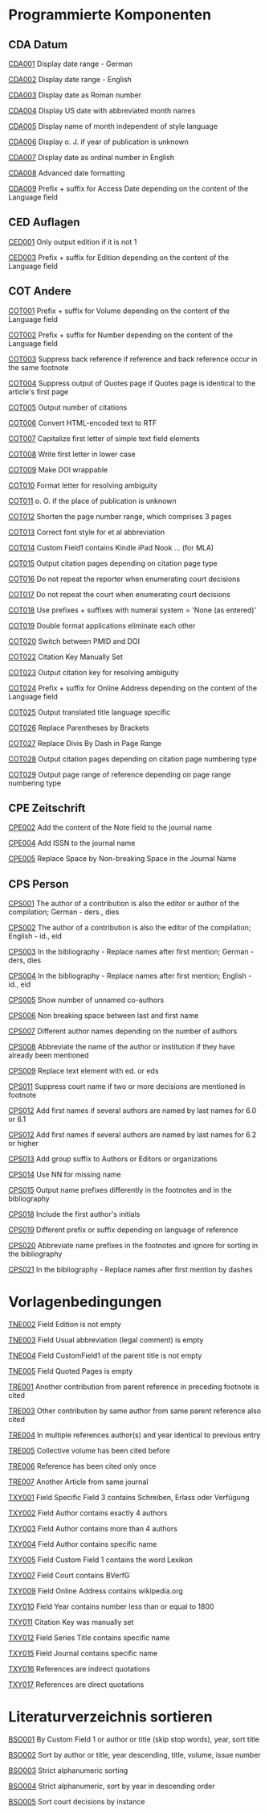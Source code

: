 # Programmierte Komponenten

## CDA Datum

[CDA001](https://github.com/Citavi/C6-Citation-Style-Scripts/tree/master/Components/CDA%20Date/CDA001%20Display%20date%20range%20-%20German) Display date range - German

[CDA002](https://github.com/Citavi/C6-Citation-Style-Scripts/tree/master/Components/CDA%20Date/CDA002%20Display%20date%20range%20-%20English) Display date range - English

[CDA003](https://github.com/Citavi/C6-Citation-Style-Scripts/tree/master/Components/CDA%20Date/CDA003%20Display%20date%20as%20Roman%20number) Display date as Roman number

[CDA004](https://github.com/Citavi/C6-Citation-Style-Scripts/tree/master/Components/CDA%20Date/CDA004%20Display%20US%20date%20with%20abbreviated%20month%20names) Display US date with abbreviated month names

[CDA005](https://github.com/Citavi/C6-Citation-Style-Scripts/tree/master/Components/CDA%20Date/CDA005%20Display%20name%20of%20month%20independent%20of%20style%20language) Display name of month independent of style language

[CDA006](https://github.com/Citavi/C6-Citation-Style-Scripts/tree/master/Components/CDA%20Date/CDA006%20Display%20o.%20J.%20if%20year%20of%20publication%20is%20unknown) Display o. J. if year of publication is unknown

[CDA007](https://github.com/Citavi/C6-Citation-Style-Scripts/tree/master/Components/CDA%20Date/CDA007%20Display%20date%20as%20ordinal%20number%20in%20English) Display date as ordinal number in English

[CDA008](https://github.com/Citavi/C6-Citation-Style-Scripts/tree/master/Components/CDA%20Date/CDA008%20Advanced%20date%20formatting) Advanced date formatting

[CDA009](https://github.com/Citavi/C6-Citation-Style-Scripts/tree/master/Components/CDA%20Date/CDA009%20Prefix%20%2B%20suffix%20for%20Access%20Date%20depending%20on%20the%20content%20of%20the%20Language%20field) Prefix + suffix for Access Date depending on the content of the Language field


## CED Auflagen

[CED001](https://github.com/Citavi/C6-Citation-Style-Scripts/tree/master/Components/CED%20Edition/CED001%20Only%20output%20edition%20if%20it%20is%20not%201) Only output edition if it is not 1

[CED003](https://github.com/Citavi/C6-Citation-Style-Scripts/tree/master/Components/CED%20Edition/CED003%20Prefix%20%2B%20suffix%20for%20Edition%20depending%20on%20the%20content%20of%20the%20Language%20field) Prefix + suffix for Edition depending on the content of the Language field



## COT Andere

[COT001](https://github.com/Citavi/C6-Citation-Style-Scripts/tree/master/Components/COT%20Other/COT001%20Prefix%20%2B%20suffix%20for%20Volume%20depending%20on%20the%20content%20of%20the%20Language%20field) Prefix + suffix for Volume depending on the content of the Language field

[COT002](https://github.com/Citavi/C6-Citation-Style-Scripts/tree/master/Components/COT%20Other/COT002%20Prefix%20%2B%20suffix%20for%20Number%20depending%20on%20the%20content%20of%20the%20Language%20field) Prefix + suffix for Number depending on the content of the Language field

[COT003](https://github.com/Citavi/C6-Citation-Style-Scripts/tree/master/Components/COT%20Other/COT003%20Suppress%20back%20reference%20if%20reference%20and%20back%20reference%20occur%20in%20the%20same%20footnote) Suppress back reference if reference and back reference occur in the same footnote

[COT004](https://github.com/Citavi/C6-Citation-Style-Scripts/tree/master/Components/COT%20Other/COT004%20Suppress%20output%20of%20Quotes%20page%20if%20Quotes%20page%20is%20identical%20to%20the%20article's%20first%20page) Suppress output of Quotes page if Quotes page is identical to the article's first page

[COT005](https://github.com/Citavi/C6-Citation-Style-Scripts/tree/master/Components/COT%20Other/COT005%20Output%20number%20of%20citations) Output number of citations

[COT006](https://github.com/Citavi/C6-Citation-Style-Scripts/tree/master/Components/COT%20Other/COT006%20Convert%20HTML-encoded%20text%20to%20RTF) Convert HTML-encoded text to RTF

[COT007](https://github.com/Citavi/C6-Citation-Style-Scripts/tree/master/Components/COT%20Other/COT007%20Capitalize%20first%20letter%20of%20simple%20text%20field%20elements) Capitalize first letter of simple text field elements

[COT008](https://github.com/Citavi/C6-Citation-Style-Scripts/tree/master/Components/COT%20Other/COT008%20Write%20first%20letter%20in%20lower%20case) Write first letter in lower case

[COT009](https://github.com/Citavi/C6-Citation-Style-Scripts/tree/master/Components/COT%20Other/COT009%20Make%20DOI%20wrappable) Make DOI wrappable

[COT010](https://github.com/Citavi/C6-Citation-Style-Scripts/tree/master/Components/COT%20Other/COT010%20Format%20letter%20for%20resolving%20ambiguity) Format letter for resolving ambiguity

[COT011](https://github.com/Citavi/C6-Citation-Style-Scripts/tree/master/Components/COT%20Other/COT011%20o.%20O.%20if%20the%20place%20of%20publication%20is%20unknown) o. O. if the place of publication is unknown

[COT012](https://github.com/Citavi/C6-Citation-Style-Scripts/tree/master/Components/COT%20Other/COT012%20Shorten%20the%20page%20number%20range%2C%20which%20comprises%203%20pages) Shorten the page number range, which comprises 3 pages

[COT013](https://github.com/Citavi/C6-Citation-Style-Scripts/tree/master/Components/COT%20Other/COT013%20Correct%20font%20style%20for%20et%20al%20abbreviation) Correct font style for et al abbreviation

[COT014](https://github.com/Citavi/C6-Citation-Style-Scripts/tree/master/Components/COT%20Other/COT014%20Custom%20Field1%20contains%20Kindle%20iPad%20Nook%20...%20(for%20MLA)) Custom Field1 contains Kindle iPad Nook ... (for MLA)

[COT015](https://github.com/Citavi/C6-Citation-Style-Scripts/tree/master/Components/COT%20Other/COT015%20Output%20citation%20pages%20depending%20on%20citation%20page%20type) Output citation pages depending on citation page type

[COT016](https://github.com/Citavi/C6-Citation-Style-Scripts/tree/master/Components/COT%20Other/COT016%20Do%20not%20repeat%20the%20reporter%20when%20enumerating%20court%20decisions) Do not repeat the reporter when enumerating court decisions

[COT017](https://github.com/Citavi/C6-Citation-Style-Scripts/tree/master/Components/COT%20Other/COT017%20Do%20not%20repeat%20the%20court%20when%20enumerating%20court%20decisions) Do not repeat the court when enumerating court decisions

[COT018](https://github.com/Citavi/C6-Citation-Style-Scripts/tree/master/Components/COT%20Other/COT018%20Use%20prefixes%20%2B%20suffixes%20with%20numeral%20system%20%3D%20'None%20(as%20entered)') Use prefixes + suffixes with numeral system = 'None (as entered)'

[COT019](https://github.com/Citavi/C6-Citation-Style-Scripts/tree/master/Components/COT%20Other/COT019%20Double%20format%20applications%20eliminate%20each%20other) Double format applications eliminate each other

[COT020](https://github.com/Citavi/C6-Citation-Style-Scripts/tree/master/Components/COT%20Other/COT020%20Switch%20between%20PMID%20and%20DOI) Switch between PMID and DOI

[COT022](https://github.com/Citavi/C6-Citation-Style-Scripts/tree/master/Components/COT%20Other/COT022%20Citation%20Key%20Manually%20Set) Citation Key Manually Set

[COT023](https://github.com/Citavi/C6-Citation-Style-Scripts/tree/master/Components/COT%20Other/COT023%20Output%20citation%20key%20for%20resolving%20ambiguity) Output citation key for resolving ambiguity

[COT024](https://github.com/Citavi/C6-Citation-Style-Scripts/tree/master/Components/COT%20Other/COT024%20Prefix%20%2B%20suffix%20for%20Online%20Address%20depending%20on%20the%20content%20of%20the%20Language%20field) Prefix + suffix for Online Address depending on the content of the Language field

[COT025](https://github.com/Citavi/C6-Citation-Style-Scripts/tree/master/Components/COT%20Other/COT025%20Output%20translated%20title%20language%20specific) Output translated title language specific

[COT026](https://github.com/Citavi/C6-Citation-Style-Scripts/tree/master/Components/COT%20Other/COT026%20Replace%20Parentheses%20by%20Brackets) Replace Parentheses by Brackets

[COT027](https://github.com/Citavi/C6-Citation-Style-Scripts/tree/master/Components/COT%20Other/COT027%20Replace%20Divis%20By%20Dash%20in%20Page%20Range) Replace Divis By Dash in Page Range

[COT028](https://github.com/Citavi/C6-Citation-Style-Scripts/tree/master/Components/COT%20Other/COT028%20Output%20citation%20pages%20depending%20on%20citation%20page%20numbering%20type) Output citation pages depending on citation page numbering type

[COT029](https://github.com/Citavi/C6-Citation-Style-Scripts/tree/master/Components/COT%20Other/COT029%20Output%20page%20range%20of%20reference%20depending%20on%20page%20range%20numbering%20type) Output page range of reference depending on page range numbering type

## CPE Zeitschrift

[CPE002](https://github.com/Citavi/C6-Citation-Style-Scripts/tree/master/Components/CPE%20Periodical/CPE002%20Add%20the%20content%20of%20the%20Note%20field%20to%20the%20journal%20name) Add the content of the Note field to the journal name

[CPE004](https://github.com/Citavi/C6-Citation-Style-Scripts/tree/master/Components/CPE%20Periodical/CPE004%20Add%20ISSN%20to%20the%20journal%20name) Add ISSN to the journal name

[CPE005](https://github.com/Citavi/C6-Citation-Style-Scripts/tree/master/Components/CPE%20Periodical/CPE005%20Replace%20Space%20by%20Non-breaking%20Space%20in%20the%20Journal%20Name) Replace Space by Non-breaking Space in the Journal Name

## CPS Person

[CPS001](https://github.com/Citavi/C6-Citation-Style-Scripts/tree/master/Components/CPS%20Person/CPS001%20The%20author%20of%20a%20contribution%20is%20also%20the%20editor%20or%20author%20of%20the%20compilation%3B%20German%20-%20ders.%2C%20dies) The author of a contribution is also the editor or author of the compilation; German - ders., dies

[CPS002](https://github.com/Citavi/C6-Citation-Style-Scripts/tree/master/Components/CPS%20Person/CPS002%20The%20author%20of%20a%20contribution%20is%20also%20the%20editor%20of%20the%20compilation%3B%20English%20-%20id.%2C%20eid) The author of a contribution is also the editor of the compilation; English - id., eid

[CPS003](https://github.com/Citavi/C6-Citation-Style-Scripts/tree/master/Components/CPS%20Person/CPS003%20In%20the%20bibliography%20-%20Replace%20names%20after%20first%20mention%3B%20German%20-%20ders%2C%20dies) In the bibliography - Replace names after first mention; German - ders, dies

[CPS004](https://github.com/Citavi/C6-Citation-Style-Scripts/tree/master/Components/CPS%20Person/CPS004%20In%20the%20bibliography%20-%20Replace%20names%20after%20first%20mention%3B%20English%20-%20id.%2C%20eid) In the bibliography - Replace names after first mention; English - id., eid

[CPS005](https://github.com/Citavi/C6-Citation-Style-Scripts/tree/master/Components/CPS%20Person/CPS005%20Show%20number%20of%20unnamed%20co-authors) Show number of unnamed co-authors

[CPS006](https://github.com/Citavi/C6-Citation-Style-Scripts/tree/master/Components/CPS%20Person/CPS006%20Non%20breaking%20space%20between%20last%20and%20first%20name) Non breaking space between last and first name

[CPS007](https://github.com/Citavi/C6-Citation-Style-Scripts/tree/master/Components/CPS%20Person/CPS007%20Different%20author%20names%20depending%20on%20the%20number%20of%20authors) Different author names depending on the number of authors

[CPS008](https://github.com/Citavi/C6-Citation-Style-Scripts/tree/master/Components/CPS%20Person/CPS008%20Abbreviate%20the%20name%20of%20the%20author%20or%20institution%20if%20they%20have%20already%20been%20mentioned) Abbreviate the name of the author or institution if they have already been mentioned

[CPS009](https://github.com/Citavi/C6-Citation-Style-Scripts/tree/master/Components/CPS%20Person/CPS009%20Replace%20text%20element%20with%20ed.%20or%20eds) Replace text element with ed. or eds

[CPS011](https://github.com/Citavi/C6-Citation-Style-Scripts/tree/master/Components/CPS%20Person/CPS011%20Suppress%20court%20name%20if%20two%20or%20more%20decisions%20are%20mentioned%20in%20footnote) Suppress court name if two or more decisions are mentioned in footnote

[CPS012](https://github.com/Citavi/C6-Citation-Style-Scripts/tree/master/Components/CPS%20Person/CPS012%20Add%20first%20names%20if%20several%20authors%20are%20named%20by%20last%20names%20for%206.0%20or%206.1) Add first names if several authors are named by last names for 6.0 or 6.1

[CPS012](https://github.com/Citavi/C6-Citation-Style-Scripts/tree/master/Components/CPS%20Person/CPS012%20Add%20first%20names%20if%20several%20authors%20are%20named%20by%20last%20names%20for%206.2%20or%20higher) Add first names if several authors are named by last names for 6.2 or higher

[CPS013](https://github.com/Citavi/C6-Citation-Style-Scripts/tree/master/Components/CPS%20Person/CPS013%20Add%20group%20suffix%20to%20Authors%20or%20Editors%20or%20organizations) Add group suffix to Authors or Editors or organizations

[CPS014](https://github.com/Citavi/C6-Citation-Style-Scripts/tree/master/Components/CPS%20Person/CPS014%20Use%20NN%20for%20missing%20name) Use NN for missing name

[CPS015](https://github.com/Citavi/C6-Citation-Style-Scripts/tree/master/Components/CPS%20Person/CPS015%20Output%20name%20prefixes%20differently%20in%20the%20footnotes%20and%20in%20the%20bibliography) Output name prefixes differently in the footnotes and in the bibliography

[CPS018](https://github.com/Citavi/C6-Citation-Style-Scripts/tree/master/Components/CPS%20Person/CPS018%20Include%20the%20first%20author's%20initials) Include the first author's initials

[CPS019](https://github.com/Citavi/C6-Citation-Style-Scripts/tree/master/Components/CPS%20Person/CPS019%20Different%20prefix%20or%20suffix%20depending%20on%20language%20of%20reference) Different prefix or suffix depending on language of reference

[CPS020](https://github.com/Citavi/C6-Citation-Style-Scripts/tree/master/Components/CPS%20Person/CPS020%20Abbreviate%20name%20prefixes%20in%20the%20footnotes%20and%20ignore%20for%20sorting%20in%20the%20bibliography) Abbreviate name prefixes in the footnotes and ignore for sorting in the bibliography

[CPS021](https://github.com/Citavi/C6-Citation-Style-Scripts/tree/master/Components/CPS%20Person/CPS021%20In%20the%20bibliography%20-%20Replace%20names%20after%20first%20mention%20by%20dashes) In the bibliography - Replace names after first mention by dashes

# Vorlagenbedingungen

[TNE002](https://github.com/Citavi/C6-Citation-Style-Scripts/tree/master/Templates/TNE002%20Field%20Edition%20is%20not%20empty) Field Edition is not empty

[TNE003](https://github.com/Citavi/C6-Citation-Style-Scripts/tree/master/Templates/TNE003%20Field%20Usual%20abbreviation%20(legal%20comment)%20is%20empty) Field Usual abbreviation (legal comment) is empty

[TNE004](https://github.com/Citavi/C6-Citation-Style-Scripts/tree/master/Templates/TNE004%20Field%20CustomField1%20of%20the%20parent%20title%20is%20not%20empty) Field CustomField1 of the parent title is not empty

[TNE005](https://github.com/Citavi/C6-Citation-Style-Scripts/tree/master/Templates/TNE005%20Field%20Quoted%20Pages%20is%20empty) Field Quoted Pages is empty

[TRE001](https://github.com/Citavi/C6-Citation-Style-Scripts/tree/master/Templates/TRE001%20Another%20contribution%20from%20parent%20reference%20in%20preceding%20footnote%20is%20cited) Another contribution from parent reference in preceding footnote is cited

[TRE003](https://github.com/Citavi/C6-Citation-Style-Scripts/tree/master/Templates/TRE003%20Other%20contribution%20by%20same%20author%20from%20same%20parent%20reference%20also%20cited) Other contribution by same author from same parent reference also cited

[TRE004](https://github.com/Citavi/C6-Citation-Style-Scripts/tree/master/Templates/TRE004%20In%20multiple%20references%20author(s)%20and%20year%20identical%20to%20previous%20entry) In multiple references author(s) and year identical to previous entry

[TRE005](https://github.com/Citavi/C6-Citation-Style-Scripts/tree/master/Templates/TRE005%20Collective%20volume%20has%20been%20cited%20before) Collective volume has been cited before

[TRE006](https://github.com/Citavi/C6-Citation-Style-Scripts/tree/master/Templates/TRE006%20Reference%20has%20been%20cited%20only%20once) Reference has been cited only once

[TRE007](https://github.com/Citavi/C6-Citation-Style-Scripts/tree/master/Templates/TRE007%20Another%20Article%20from%20same%20journal) Another Article from same journal

[TXY001](https://github.com/Citavi/C6-Citation-Style-Scripts/tree/master/Templates/TXY001%20Field%20Specific%20Field%203%20contains%20Schreiben%2C%20Erlass%20oder%20Verf%C3%BCgung) Field Specific Field 3 contains Schreiben, Erlass oder Verfügung

[TXY002](https://github.com/Citavi/C6-Citation-Style-Scripts/tree/master/Templates/TXY002%20Field%20Author%20contains%20exactly%204%20authors) Field Author contains exactly 4 authors

[TXY003](https://github.com/Citavi/C6-Citation-Style-Scripts/tree/master/Templates/TRE003%20Other%20contribution%20by%20same%20author%20from%20same%20parent%20reference%20also%20cited) Field Author contains more than 4 authors

[TXY004](https://github.com/Citavi/C6-Citation-Style-Scripts/tree/master/Templates/TRE004%20In%20multiple%20references%20author(s)%20and%20year%20identical%20to%20previous%20entry) Field Author contains specific name

[TXY005](https://github.com/Citavi/C6-Citation-Style-Scripts/tree/master/Templates/TRE005%20Collective%20volume%20has%20been%20cited%20before) Field Custom Field 1 contains the word Lexikon

[TXY007](https://github.com/Citavi/C6-Citation-Style-Scripts/tree/master/Templates/TRE006%20Reference%20has%20been%20cited%20only%20once) Field Court contains BVerfG

[TXY009](https://github.com/Citavi/C6-Citation-Style-Scripts/tree/master/Templates/TXY009%20Field%20Online%20Address%20contains%20wikipedia.org) Field Online Address contains wikipedia.org

[TXY010](https://github.com/Citavi/C6-Citation-Style-Scripts/tree/master/Templates/TXY010%20Field%20Year%20contains%20number%20less%20than%20or%20equal%20to%201800) Field Year contains number less than or equal to 1800

[TXY011](https://github.com/Citavi/C6-Citation-Style-Scripts/tree/master/Templates/TXY011%20Citation%20Key%20was%20manually%20set) Citation Key was manually set

[TXY012](https://github.com/Citavi/C6-Citation-Style-Scripts/tree/master/Templates/TXY012%20Field%20Series%20Title%20contains%20specific%20name) Field Series Title contains specific name

[TXY015](https://github.com/Citavi/C6-Citation-Style-Scripts/tree/master/Templates/TXY015%20Field%20Journal%20contains%20specific%20name) Field Journal contains specific name

[TXY016](https://github.com/Citavi/C6-Citation-Style-Scripts/tree/master/Templates/TXY016%20References%20are%20indirect%20quotations) References are indirect quotations

[TXY017](https://github.com/Citavi/C6-Citation-Style-Scripts/tree/master/Templates/TXY017%20References%20are%20direct%20quotations) References are direct quotations

# Literaturverzeichnis sortieren

[BSO001](https://github.com/Citavi/C6-Citation-Style-Scripts/tree/master/Bibliography/BSO%20Sorting/BSO001%20By%20Custom%20Field%201%20or%20author%20or%20title%20(skip%20stop%20words)%2C%20year%2C%20sort%20title) By Custom Field 1 or author or title (skip stop words), year, sort title

[BSO002](https://github.com/Citavi/C6-Citation-Style-Scripts/tree/master/Bibliography/BSO%20Sorting/BSO002%20Sort%20by%20author%20or%20title%2C%20year%20descending%2C%20title%2C%20volume%2C%20issue%20number) Sort by author or title, year descending, title, volume, issue number

[BSO003](https://github.com/Citavi/C6-Citation-Style-Scripts/tree/master/Bibliography/BSO%20Sorting/BSO003%20Strict%20alphanumeric%20sorting) Strict alphanumeric sorting

[BSO004](https://github.com/Citavi/C6-Citation-Style-Scripts/tree/master/Bibliography/BSO%20Sorting/BSO004%20Strict%20alphanumeric%2C%20sort%20by%20year%20in%20descending%20order) Strict alphanumeric, sort by year in descending order

[BSO005](https://github.com/Citavi/C6-Citation-Style-Scripts/tree/master/Bibliography/BSO%20Sorting/BSO005%20Sort%20court%20decisions%20by%20instance) Sort court decisions by instance
